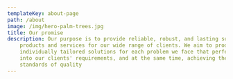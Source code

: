 ```yaml
---
templateKey: about-page
path: /about
image: /img/hero-palm-trees.jpg
title: Our promise
description: Our purpose is to provide reliable, robust, and lasting software
    products and services for our wide range of clients. We aim to produce
    individually tailored solutions for each problem we face that perfectly fit
    into our clients' requirements, and at the same time, achieving the highest
    standards of quality
---
```

